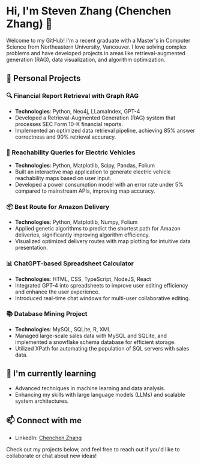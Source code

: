 # Hi, I'm Steven Zhang (Chenchen Zhang) 👋

Welcome to my GitHub! I'm a recent graduate with a Master's in Computer Science from Northeastern University, Vancouver. I love solving complex problems and have developed projects in areas like retrieval-augmented generation (RAG), data visualization, and algorithm optimization.

## 🚀 Personal Projects

### 🔍 Financial Report Retrieval with Graph RAG
- **Technologies**: Python, Neo4j, LLamaIndex, GPT-4
- Developed a Retrieval-Augmented Generation (RAG) system that processes SEC Form 10-K financial reports.
- Implemented an optimized data retrieval pipeline, achieving 85% answer correctness and 90% retrieval accuracy.

### 🚗 Reachability Queries for Electric Vehicles
- **Technologies**: Python, Matplotlib, Scipy, Pandas, Folium
- Built an interactive map application to generate electric vehicle reachability maps based on user input.
- Developed a power consumption model with an error rate under 5% compared to mainstream APIs, improving map accuracy.

### 📦 Best Route for Amazon Delivery
- **Technologies**: Python, Matplotlib, Numpy, Folium
- Applied genetic algorithms to predict the shortest path for Amazon deliveries, significantly improving algorithm efficiency.
- Visualized optimized delivery routes with map plotting for intuitive data presentation.

### 📊 ChatGPT-based Spreadsheet Calculator
- **Technologies**: HTML, CSS, TypeScript, NodeJS, React
- Integrated GPT-4 into spreadsheets to improve user editing efficiency and enhance the user experience.
- Introduced real-time chat windows for multi-user collaborative editing.

### 📚 Database Mining Project
- **Technologies**: MySQL, SQLite, R, XML
- Managed large-scale sales data with MySQL and SQLite, and implemented a snowflake schema database for efficient storage.
- Utilized XPath for automating the population of SQL servers with sales data.

## 🌱 I'm currently learning
- Advanced techniques in machine learning and data analysis.
- Enhancing my skills with large language models (LLMs) and scalable system architectures.

## 📫 Connect with me
- LinkedIn: [Chenchen Zhang](https://www.linkedin.com/in/chenchen-zhang-5149b7228/)

Check out my projects below, and feel free to reach out if you'd like to collaborate or chat about new ideas!
